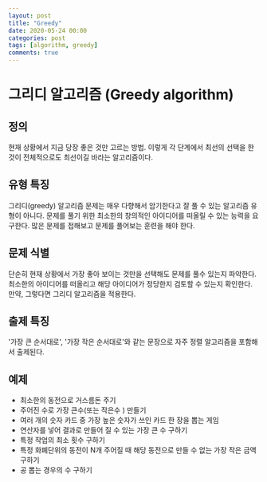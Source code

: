 ```yaml
---
layout: post
title: "Greedy"
date: 2020-05-24 00:00
categories: post
tags: [algorithm, greedy]
comments: true
---
```


# 그리디 알고리즘 (Greedy algorithm) 

## 정의

현재 상황에서 지금 당장 좋은 것만 고르는 방법. 
이렇게 각 단계에서 최선의 선택을 한 것이 전체적으로도 최선이길 바라는 알고리즘이다.

## 유형 특징

그리디(greedy) 알고리즘 문제는 매우 다향해서 암기한다고 잘 풀 수 있는 알고리즘 유형이 아니다.
문제를 풀기 위한 최소한의 창의적인 아이디어를 떠올릴 수 있는 능력을 요구한다.
많은 문제를 접해보고 문제를 풀어보는 훈련을 해야 한다.

## 문제 식별

단순히 현재 상황에서 가장 좋아 보이는 것만을 선택해도 문제를 풀수 있는지 파악한다.
최소한의 아이디어를 떠올리고 해당 아이디어가 정당한지 검토할 수 있는지 확인한다.
만약, 그렇다면 그리디 알고리즘을 적용한다.


## 출제 특징

'가장 큰 순서대로', '가장 작은 순서대로'와 같는 문장으로 자주 정렬 알고리즘을 포함해서 출제된다.


## 예제

- 최소한의 동전으로 거스름돈 주기
- 주어진 수로 가장 큰수(또는 작은수 ) 만들기
- 여러 개의 숫자 카드 중 가장 높은 숫자가 쓰인 카드 한 장을 뽑는 게임
- 연산자를 넣어 결과로 만들어 질 수 있는 가장 큰 수 구하기
- 특정 작업의 최소 횟수 구하기
- 특정 화폐단위의 동전이 N개 주어질 때 해당 동전으로 만들 수 없는 가장 작은 금액 구하기
- 공 뽑는 경우의 수 구하기
